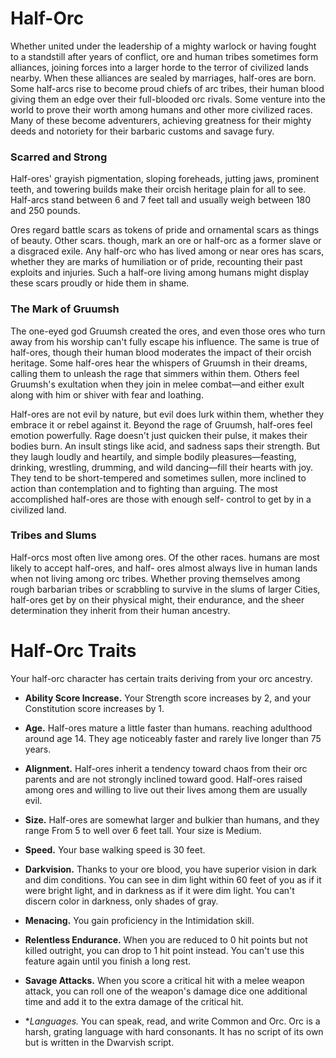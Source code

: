 # Half-Orc

Whether united under the leadership of a mighty
warlock or having fought to a standstill after years
of conflict, ore and human tribes sometimes form
alliances, joining forces into a larger horde to the terror
of civilized lands nearby. When these alliances are
sealed by marriages, half-ores are born. Some half-arcs
rise to become proud chiefs of arc tribes, their human
blood giving them an edge over their full-blooded orc
rivals. Some venture into the world to prove their worth
among humans and other more civilized races. Many of
these become adventurers, achieving greatness for their
mighty deeds and notoriety for their barbaric customs
and savage fury.

### Scarred and Strong

Half-ores' grayish pigmentation, sloping foreheads,
jutting jaws, prominent teeth, and towering builds make
their orcish heritage plain for all to see. Half-arcs stand
between 6 and 7 feet tall and usually weigh between
180 and 250 pounds.

Ores regard battle scars as tokens of pride and
ornamental scars as things of beauty. Other scars.
though, mark an ore or half-orc as a former slave or
a disgraced exile. Any half-orc who has lived among
or near ores has scars, whether they are marks of
humiliation or of pride, recounting their past exploits
and injuries. Such a half-ore living among humans might
display these scars proudly or hide them in shame.

### The Mark of Gruumsh

The one-eyed god Gruumsh created the ores, and even
those ores who turn away from his worship can't fully
escape his influence. The same is true of half-ores,
though their human blood moderates the impact of their
orcish heritage. Some half-ores hear the whispers of
Gruumsh in their dreams, calling them to unleash the
rage that simmers within them. Others feel Gruumsh's
exultation when they join in melee combat—and either
exult along with him or shiver with fear and loathing.

Half-ores are not evil by nature, but evil does lurk within
them, whether they embrace it or rebel against it.
Beyond the rage of Gruumsh, half-ores feel emotion
powerfully. Rage doesn't just quicken their pulse, it
makes their bodies burn. An insult stings like acid,
and sadness saps their strength. But they laugh loudly
and heartily, and simple bodily pleasures—feasting,
drinking, wrestling, drumming, and wild dancing—fill
their hearts with joy. They tend to be short-tempered
and sometimes sullen, more inclined to action than
contemplation and to fighting than arguing. The most
accomplished half-ores are those with enough self-
control to get by in a civilized land.

### Tribes and Slums

Half-orcs most often live among ores. Of the other races.
humans are most likely to accept half-ores, and half-
ores almost always live in human lands when not living
among orc tribes. Whether proving themselves among
rough barbarian tribes or scrabbling to survive in the
slums of larger Cities, half-ores get by on their physical
might, their endurance, and the sheer determination
they inherit from their human ancestry.

# Half-Orc Traits
Your half-orc character has certain traits deriving from
your orc ancestry.

* **Ability Score Increase.** Your Strength score
increases by 2, and your Constitution score
increases by 1.

* **Age.** Half-ores mature a little faster than humans.
reaching adulthood around age 14. They age
noticeably faster and rarely live longer than 75 years.

* **Alignment.** Half-ores inherit a tendency toward chaos
from their orc parents and are not strongly inclined
toward good. Half-ores raised among ores and willing
to live out their lives among them are usually evil.

* **Size.** Half-ores are somewhat larger and bulkier than
humans, and they range From 5 to well over 6 feet tall.
Your size is Medium.

* **Speed.** Your base walking speed is 30 feet.

* **Darkvision.** Thanks to your ore blood, you have
superior vision in dark and dim conditions. You can
see in dim light within 60 feet of you as if it were bright
light, and in darkness as if it were dim light. You can't
discern color in darkness, only shades of gray.

* **Menacing.** You gain proficiency in the
Intimidation skill.

* **Relentless Endurance.** When you are reduced to
0 hit points but not killed outright, you can drop to 1 hit
point instead. You can't use this feature again until you
finish a long rest.

* **Savage Attacks.** When you score a critical hit with
a melee weapon attack, you can roll one of the weapon's
damage dice one additional time and add it to the extra
damage of the critical hit.

* **Languages.* You can speak, read, and write Common and Orc.
Orc is a harsh, grating language with hard consonants. It has
no script of its own but is written in the Dwarvish script.

